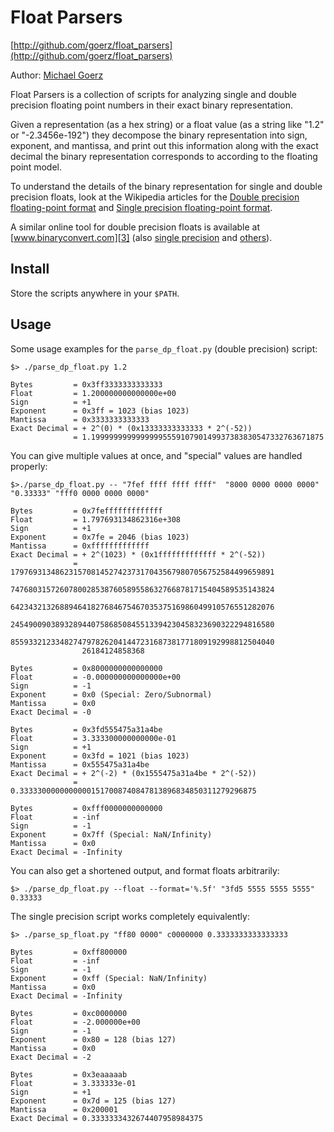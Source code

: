 # Float Parsers

[http://github.com/goerz/float_parsers](http://github.com/goerz/float_parsers)

Author: [Michael Goerz](http://michaelgoerz.net)

Float Parsers is a collection of scripts for analyzing single and double
precision floating point numbers in their exact binary representation.

Given a representation (as a hex string) or a float value (as a string like
"1.2" or "-2.3456e-192") they decompose the binary representation into sign,
exponent, and mantissa, and print out this information along with the exact
decimal the binary representation corresponds to according to the floating
point model.

To understand the details of the binary representation for single and double
precision floats, look at the Wikipedia articles for the [Double precision
floating-point format][1] and [Single precision floating-point format][2].

A similar online tool for double precision floats is available at
[www.binaryconvert.com][3] (also [single precision][4] and [others][5]).

[1]: http://en.wikipedia.org/wiki/Double_precision_floating-point_format
[2]: http://en.wikipedia.org/wiki/Single_precision_floating-point_format
[3]: http://www.binaryconvert.com/convert_double.html
[4]: http://www.binaryconvert.com/convert_float.html
[5]: http://www.binaryconvert.com/index.html

## Install ##

Store the scripts anywhere in your `$PATH`.

## Usage ##

Some usage examples for the `parse_dp_float.py` (double precision) script:

    $> ./parse_dp_float.py 1.2

    Bytes         = 0x3ff3333333333333
    Float         = 1.200000000000000e+00
    Sign          = +1
    Exponent      = 0x3ff = 1023 (bias 1023)
    Mantissa      = 0x3333333333333
    Exact Decimal = + 2^(0) * (0x13333333333333 * 2^(-52))
                  = 1.1999999999999999555910790149937383830547332763671875


You can give multiple values at once, and "special" values are handled
properly:

    $>./parse_dp_float.py -- "7fef ffff ffff ffff"  "8000 0000 0000 0000" "0.33333" "fff0 0000 0000 0000"

    Bytes         = 0x7fefffffffffffff
    Float         = 1.797693134862316e+308
    Sign          = +1
    Exponent      = 0x7fe = 2046 (bias 1023)
    Mantissa      = 0xfffffffffffff
    Exact Decimal = + 2^(1023) * (0x1fffffffffffff * 2^(-52))
                  = 17976931348623157081452742373170435679807056752584499659891
                    74768031572607800285387605895586327668781715404589535143824
                    64234321326889464182768467546703537516986049910576551282076
                    24549009038932894407586850845513394230458323690322294816580
                    85593321233482747978262041447231687381771809192998812504040
                    26184124858368

    Bytes         = 0x8000000000000000
    Float         = -0.000000000000000e+00
    Sign          = -1
    Exponent      = 0x0 (Special: Zero/Subnormal)
    Mantissa      = 0x0
    Exact Decimal = -0

    Bytes         = 0x3fd555475a31a4be
    Float         = 3.333300000000000e-01
    Sign          = +1
    Exponent      = 0x3fd = 1021 (bias 1023)
    Mantissa      = 0x555475a31a4be
    Exact Decimal = + 2^(-2) * (0x1555475a31a4be * 2^(-52))
                  = 0.33333000000000001517008740847813896834850311279296875

    Bytes         = 0xfff0000000000000
    Float         = -inf
    Sign          = -1
    Exponent      = 0x7ff (Special: NaN/Infinity)
    Mantissa      = 0x0
    Exact Decimal = -Infinity


You can also get a shortened output, and format floats arbitrarily:

    $> ./parse_dp_float.py --float --format='%.5f' "3fd5 5555 5555 5555"
    0.33333


The single precision script works completely equivalently:

    $> ./parse_sp_float.py "ff80 0000" c0000000 0.3333333333333333

    Bytes         = 0xff800000
    Float         = -inf
    Sign          = -1
    Exponent      = 0xff (Special: NaN/Infinity)
    Mantissa      = 0x0
    Exact Decimal = -Infinity

    Bytes         = 0xc0000000
    Float         = -2.000000e+00
    Sign          = -1
    Exponent      = 0x80 = 128 (bias 127)
    Mantissa      = 0x0
    Exact Decimal = -2

    Bytes         = 0x3eaaaaab
    Float         = 3.333333e-01
    Sign          = +1
    Exponent      = 0x7d = 125 (bias 127)
    Mantissa      = 0x200001
    Exact Decimal = 0.3333333432674407958984375
